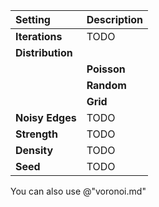 | Setting          | Description |
| :--------------- | :---------- |
| **Iterations**   | TODO        |
| **Distribution** |             |
|                  | **Poisson** |
|                  | **Random**  |
|                  | **Grid**    |
| **Noisy Edges**  | TODO        |
| **Strength**     | TODO        |
| **Density**      | TODO        |
| **Seed**         | TODO        |


You can also use @"voronoi.md"
